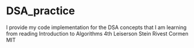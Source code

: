 # DSA_practice
I provide my code implementation for the DSA concepts that I am learning from reading Introduction to Algorithms 4th Leiserson Stein Rivest Cormen MIT
